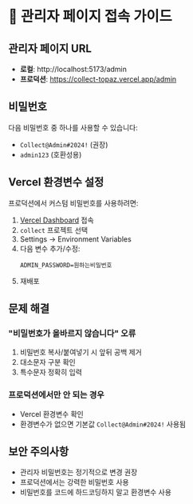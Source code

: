 # 🔐 관리자 페이지 접속 가이드

## 관리자 페이지 URL
- **로컬**: http://localhost:5173/admin
- **프로덕션**: https://collect-topaz.vercel.app/admin

## 비밀번호
다음 비밀번호 중 하나를 사용할 수 있습니다:
- `Collect@Admin#2024!` (권장)
- `admin123` (호환성용)

## Vercel 환경변수 설정

프로덕션에서 커스텀 비밀번호를 사용하려면:

1. [Vercel Dashboard](https://vercel.com/dashboard) 접속
2. `collect` 프로젝트 선택
3. Settings → Environment Variables
4. 다음 변수 추가/수정:
   ```
   ADMIN_PASSWORD=원하는비밀번호
   ```
5. 재배포

## 문제 해결

### "비밀번호가 올바르지 않습니다" 오류
1. 비밀번호 복사/붙여넣기 시 앞뒤 공백 제거
2. 대소문자 구분 확인
3. 특수문자 정확히 입력

### 프로덕션에서만 안 되는 경우
- Vercel 환경변수 확인
- 환경변수가 없으면 기본값 `Collect@Admin#2024!` 사용됨

## 보안 주의사항
- 관리자 비밀번호는 정기적으로 변경 권장
- 프로덕션에서는 강력한 비밀번호 사용
- 비밀번호를 코드에 하드코딩하지 말고 환경변수 사용